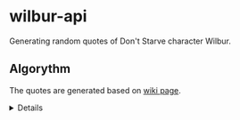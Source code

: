 # wilbur-api

Generating random quotes of Don't Starve character Wilbur.

## Algorythm

The quotes are generated based on [wiki page](https://dontstarve.fandom.com/wiki/Wilbur/Quotes "Wilbur (Quotes) | Don't Starve Wiki | Fandom").

<details><blockquote>
The quotes are generated with 1 to 6 "words", each of which contain 2 to 5 characters.

- The first character in each word is always an "O".
- The next 1 to 3 characters consist of an "o" (70% chance) or an "a".
- There is a 1/3 chance the word ends there, if not the last character will be either an "e" or an "h" with equal chance.

Between each word, there is a 60% chance that there will only be a space. Otherwise, with equal likelihood, a comma, a period, a question mark or an exclamation mark can be placed.

After all the words, the "sentence" will end with a period, a question mark or an exclamation mark with equal chance for each.</blockquote></details>
